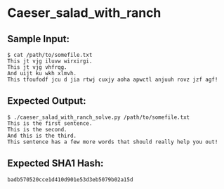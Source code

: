 # Caeser_salad_with_ranch

## Sample Input:

```
$ cat /path/to/somefile.txt
This jt vjg iluvw wirxirgi.
This jt vjg vhfrqg.
And uijt ku wkh xlmvh.
This tfoufodf jcu d jia rtwj cuxjy aoha apwctl anjuuh rovz jzf agf!
```
## Expected Output:

```
$ ./caeser_salad_with_ranch_solve.py /path/to/somefile.txt
This is the first sentence.
This is the second.
And this is the third.
This sentence has a few more words that should really help you out!
```
## Expected SHA1 Hash:

```
badb570520cce1d410d901e53d3eb5079b02a15d
```
